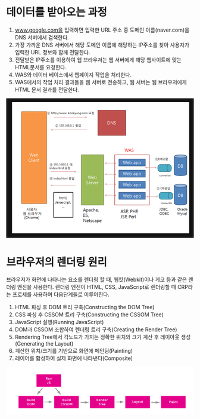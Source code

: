 # 데이터를 받아오는 과정
1. www.google.com을 입력하면 입력한 URL 주소 중 도메인 이름(naver.com)을 DNS 서버에서 검색한다. 
2. 가장 가까운 DNS 서버에서 해당 도메인 이름에 해당하는 IP주소를 찾아 사용자가 입력한 URL 정보와 함께 전달한다.
3. 전달받은 IP주소를 이용하여 웹 브라우저는 웹 서버에게 해당 웹사이트에 맞는 HTML문서를 요청한다.
4. WAS와 데이터 베이스에서 웹페이지 작업을 처리한다.
5. WAS에서의 작업 처리 결과들을 웹 서버로 전송하고, 웹 서버는 웹 브라우저에게 HTML 문서 결과를 전달한다.
<img src="./images/WebOperationProcess.png">


# 브라우저의 렌더링 원리 
브라우저가 화면에 나타나는 요소를 렌더링 할 때, 웹킷(Webkit)이나 게코 등과 같은 렌더링 엔진을 사용한다. 렌더링 엔진이 HTML, CSS, JavaScript로 렌더링할 때 CRP라는 프로세를 사용하며 다음단계들로 이루어진다.
1. HTML 파싱 후 DOM 트리 구축(Constructing the DOM Tree)
2. CSS 파싱 후 CSSOM 트리 구축(Constructing the CSSOM Tree)
3. JavaScript 실행(Running JavaScript)
4. DOM과 CSSOM 조합하여 렌더링 트리 구축(Creating the Render Tree)
5. Rendering Tree에서 각노드가 가지는 정확한 위치와 크기 계산 후 레이아웃 생성(Generating the Layout)
6. 계산한 위치/크기를 기반으로 화면에 페인팅(Painting)
7. 레이어를 합성하여 실제 화면에 나타낸다(Composite)
<img src="./images/브라우저 렌더링.png">
